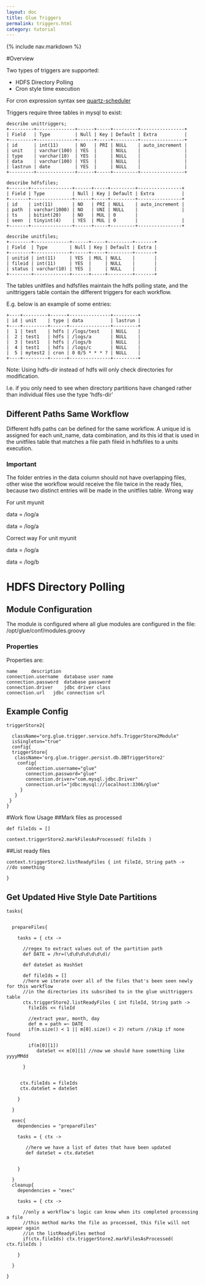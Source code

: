 ```yaml
---
layout: doc
title: Glue Triggers
permalink: triggers.html
category: tutorial
---
```



{% include nav.markdown %}

#Overview

Two types of triggers are supported:

* HDFS Directory Polling
* Cron style time execution

For cron expression syntax see [quartz-scheduler](http://www.quartz-scheduler.org/documentation/quartz-1.x/tutorials/crontrigger)


Triggers require three tables in mysql to exist:

 	describe unittriggers;
	+---------+--------------+------+-----+---------+----------------+
	| Field   | Type         | Null | Key | Default | Extra          |
	+---------+--------------+------+-----+---------+----------------+
	| id      | int(11)      | NO   | PRI | NULL    | auto_increment | 
	| unit    | varchar(100) | YES  |     | NULL    |                | 
	| type    | varchar(10)  | YES  |     | NULL    |                | 
	| data    | varchar(100) | YES  |     | NULL    |                | 
	| lastrun | date         | YES  |     | NULL    |                | 
	+---------+--------------+------+-----+---------+----------------+
 	
 	describe hdfsfiles;
	+-------+---------------+------+-----+---------+----------------+
	| Field | Type          | Null | Key | Default | Extra          |
	+-------+---------------+------+-----+---------+----------------+
	| id    | int(11)       | NO   | PRI | NULL    | auto_increment | 
	| path  | varchar(1000) | NO   | UNI | NULL    |                |
	| ts    | bitint(20)    | NO   | MUL | 0       | 
	| seen  | tinyint(4)    | YES  | MUL | 0       |                | 
	+-------+---------------+------+-----+---------+----------------+
 
 	describe unitfiles;
	+--------+-------------+------+-----+---------+-------+
	| Field  | Type        | Null | Key | Default | Extra |
	+--------+-------------+------+-----+---------+-------+
	| unitid | int(11)     | YES  | MUL | NULL    |       | 
	| fileid | int(11)     | YES  |     | NULL    |       | 
	| status | varchar(10) | YES  |     | NULL    |       | 
	+--------+-------------+------+-----+---------+-------+

The tables unitfiles and hdfsfiles maintain the hdfs polling state, and the unittriggers table contain the different triggers for each workflow.

E.g. below is an example of some entries:

	+----+---------+------+---------------+---------+
	| id | unit    | type | data          | lastrun |
	+----+---------+------+---------------+---------+
	|  1 | test    | hdfs | /logs/test    | NULL    | 
	|  2 | test1   | hdfs | /logs/a       | NULL    | 
	|  3 | test1   | hdfs | /logs/b       | NULL    | 
	|  4 | test1   | hdfs | /logs/c       | NULL    | 
	|  5 | mytest2 | cron | 0 0/5 * * * ? | NULL    | 
	+----+---------+------+---------------+---------+

Note: Using hdfs-dir instead of hdfs will only check directories for modification.

I.e. if you only need to see when directory partitions have changed rather than individual files use the type 'hdfs-dir'

## Different Paths Same Workflow
Different hdfs paths can be defined for the same workflow. A unique id is assigned for each unit_name, data combination, and its this id that is used in the unitfiles table that matches a file path fileid in hdfsfiles to a units execution.

### Important

The folder entries in the data column should not have overlapping files, other wise the workflow would receive the file twice in the ready files, because two distinct entries will be made in the unitfiles table.
Wrong way

For unit myunit

data = /log/a

data = /log/a

Correct way
For unit myunit

data = /log/a

data = /log/b

# HDFS Directory Polling

## Module Configuration

The module is configured where all glue modules are configured in the file: /opt/glue/conf/modules.groovy

### Properties

Properties are:

	name	 description
	connection.username	 database user name
	connection.password	 database password
	connection.driver	 jdbc driver class
	connection.url	 jdbc connection url


## Example Config

	triggerStore2{

	  className="org.glue.trigger.service.hdfs.TriggerStore2Module"
	  isSingleton="true"
	  config{
	  triggerStore{
	   className='org.glue.trigger.persist.db.DBTriggerStore2'
     	config{
	       connection.username="glue"
	       connection.password="glue"
	       connection.driver="com.mysql.jdbc.Driver"
	       connection.url="jdbc:mysql://localhost:3306/glue"
	     }
	   }
	 }
	}



#Work flow Usage
##Mark files as processed

	def fileIds = []

	context.triggerStore2.markFilesAsProcessed( fileIds )

##List ready files

	context.triggerStore2.listReadyFiles { int fileId, String path ->
 	//do something

	}
	
	
## Get Updated Hive Style Date Partitions

	tasks{
	
	
	  prepareFiles{
	
	    tasks = { ctx ->
	
	      //regex to extract values out of the partition path 
	      def DATE = /hr=(\d\d\d\d\d\d\d)/
	
	      def dateSet as HashSet
	
	      def fileIds = []
	      //here we iterate over all of the files that's been seen newly for this workflow
	      //in the directories its subsribed to in the glue unittriggers table
	      ctx.triggerStore2.listReadyFiles { int fileId, String path ->
	        fileIds << fileId
	
	        //extract year, month, day
	        def m = path =~ DATE
	        if(m.size() < 1 || m[0].size() < 2) return //skip if none found
		
			if(m[0][1])
	           dateSet << m[0][1] //now we should have something like yyyyMMdd
	
	      }
	
	
	     ctx.fileIds = fileIds
	     ctx.dateSet = dateSet
	
	    }
	
	  }
	
	  exec{
	    dependencies = "prepareFiles"
	
	    tasks = { ctx ->
	
	       //here we have a list of dates that have been updated
	       def dateSet = ctx.dateSet
	
	
	    }
	
	  }
	  cleanup{
	    dependencies = "exec"
	
	    tasks = { ctx ->
	
	      //only a workflow's logic can know when its completed processing a file
	      //this method marks the file as processed, this file will not appear again
	      //in the listReadyFiles method
	      if(ctx.fileIds) ctx.triggerStore2.markFilesAsProcessed( ctx.fileIds )
	
	    }
	
	  }
	
	}



	
	
